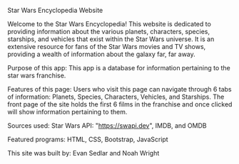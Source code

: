 Star Wars Encyclopedia Website

Welcome to the Star Wars Encyclopedia! This website is dedicated to providing information about the various planets, characters, species, starships, and vehicles that exist within the Star Wars universe. It is an extensive resource for fans of the Star Wars movies and TV shows, providing a wealth of information about the galaxy far, far away.

Purpose of this app: 
This app is a database for information pertaining to the star wars franchise.

Features of this page: 
Users who visit this page can navigate through 6 tabs of information: Planets, Species, Characters, Vehicles, and Starships.
The front page of the site holds the first 6 films in the franchise and once clicked will show information pertaining to them.


Sources used: Star Wars API: "https://swapi.dev", IMDB, and OMDB

Featured programs:
HTML, CSS, Bootstrap, JavaScript

This site was built by: 
Evan Sedlar and Noah Wright

